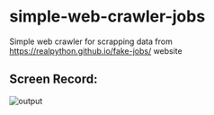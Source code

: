 # simple-web-crawler-jobs
Simple web crawler for scrapping data from https://realpython.github.io/fake-jobs/ website

## Screen Record:

![output](https://github.com/hafizc8/simple-web-crawler-jobs/assets/47232708/6b239191-caf2-4ced-a170-93662ae1a73e)
